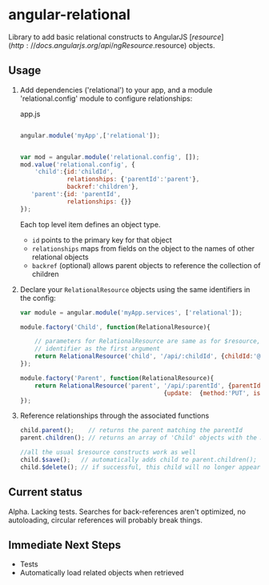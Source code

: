 angular-relational
==================

Library to add basic relational constructs to AngularJS [$resource](http://docs.angularjs.org/api/ngResource.$resource) objects.

## Usage
1.  Add dependencies ('relational') to your app, and a module 'relational.config' module to configure relationships:

    app.js
    
    ```javascript
    
    angular.module('myApp',['relational']);
    
    
    var mod = angular.module('relational.config', []);
    mod.value('relational.config', {
        'child':{id:'childId',
                 relationships: {'parentId':'parent'},
                 backref:'children'},
       'parent':{id: 'parentId',
                 relationships: {}}
    });
    ```
    
    Each top level item defines an object type.
    * `id` points to the primary key for that object
    * `relationships` maps from fields on the object to the names of other relational objects
    * `backref` (optional) allows parent objects to reference the collection of children


2.  Declare your `RelationalResource` objects using the same identifiers in the config:
    ```javascript
    var module = angular.module('myApp.services', ['relational']);

    module.factory('Child', function(RelationalResource){

        // parameters for RelationalResource are same as for $resource, but with addition of the
        // identifier as the first argument
        return RelationalResource('child', '/api/:childId', {childId:'@childId'});
    });

    module.factory('Parent', function(RelationalResource){
        return RelationalResource('parent', '/api/:parentId', {parentId:'@parentId'},
                                            {update:  {method:'PUT', isArray:false}});
    });
    ```

3.  Reference relationships through the associated functions
    ```javascript
    child.parent();    // returns the parent matching the parentId
    parent.children(); // returns an array of 'Child' objects with the matching parentId

    //all the usual $resource constructs work as well
    child.$save();   // automatically adds child to parent.children();
    child.$delete(); // if successful, this child will no longer appear in parent.children()
    ```
    
## Current status
Alpha.  Lacking tests.  Searches for back-references aren't optimized, no autoloading, circular references will probably break things.

## Immediate Next Steps
* Tests
* Automatically load related objects when retrieved


